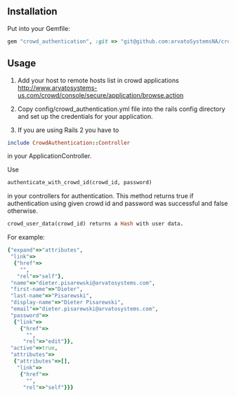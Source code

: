 Installation
------------

Put into your Gemfile:

```ruby
gem "crowd_authentication", :git => "git@github.com:arvatoSystemsNA/crowd_authentication.git"
```

Usage
-----

1. Add your host to remote hosts list in crowd applications http://www.arvatosystems-us.com/crowd/console/secure/application/browse.action

2. Copy config/crowd_authentication.yml file into the rails config directory and set up the credentials for your application.

3. If you are using Rails 2 you have to

```ruby
include CrowdAuthentication::Controller
```

in your ApplicationController.

Use

```ruby
authenticate_with_crowd_id(crowd_id, password)
```

in your controllers for authentication. This method returns true if authentication using given crowd id and password was successful and false otherwise.

```ruby
crowd_user_data(crowd_id) returns a Hash with user data.
```

For example:

```ruby
{"expand"=>"attributes",
 "link"=>
  {"href"=>
    "",
   "rel"=>"self"},
 "name"=>"dieter.pisarewski@arvatosystems.com",
 "first-name"=>"Dieter",
 "last-name"=>"Pisarewski",
 "display-name"=>"Dieter Pisarewski",
 "email"=>"dieter.pisarewski@arvatosystems.com",
 "password"=>
  {"link"=>
    {"href"=>
      "",
     "rel"=>"edit"}},
 "active"=>true,
 "attributes"=>
  {"attributes"=>[],
   "link"=>
    {"href"=>
      "",
     "rel"=>"self"}}}
```
